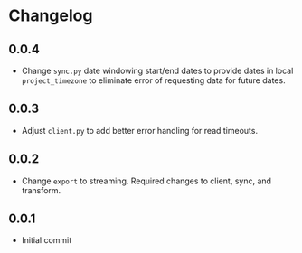 # Changelog

## 0.0.4
  * Change `sync.py` date windowing start/end dates to provide dates in local `project_timezone` to eliminate error of requesting data for future dates.

## 0.0.3
  * Adjust `client.py` to add better error handling for read timeouts.

## 0.0.2
  * Change `export` to streaming. Required changes to client, sync, and transform.

## 0.0.1
  * Initial commit
